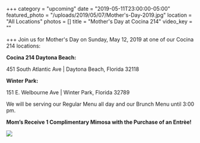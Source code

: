 +++
category = "upcoming"
date = "2019-05-11T23:00:00-05:00"
featured_photo = "/uploads/2019/05/07/Mother's-Day-2019.jpg"
location = "All Locations"
photos = []
title = "Mother's Day at Cocina 214"
video_key = ""

+++
Join us for Mother's Day on Sunday, May 12, 2019 at  one of our Cocina 214 locations:

**Cocina 214 Daytona Beach:**

451 South Atlantic Ave | Daytona Beach, Florida 32118

**Winter Park:**

151 E. Welbourne Ave | Winter Park, Florida 32789

We will be serving our Regular Menu all day and our Brunch Menu until 3:00 pm.

**Mom’s Receive 1 Complimentary Mimosa with the Purchase of an Entrèe!**

![](/uploads/2019/05/07/Mother's-Day-2019.jpg)